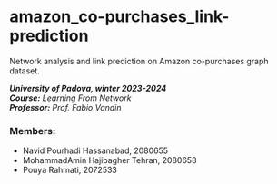 # amazon_co-purchases_link-prediction
Network analysis and link prediction on Amazon co-purchases graph dataset.

_**University of Padova, winter 2023-2024**_  
_**Course:** Learning From Network_  
_**Professor:** Prof. Fabio Vandin_  

### Members: 
 - Navid Pourhadi Hassanabad, 2080655
 - MohammadAmin Hajibagher Tehran, 2080658
 - Pouya Rahmati, 2072533


